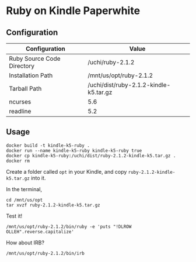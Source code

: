 
Ruby on Kindle Paperwhite
=========================


Configuration
-------------

|Configuration|Value|
|-------------|-----|
|Ruby Source Code Directory|/uchi/ruby-2.1.2|
|Installation Path|/mnt/us/opt/ruby-2.1.2|
|Tarball Path|/uchi/dist/ruby-2.1.2-kindle-k5.tar.gz|
|ncurses|5.6|
|readline|5.2|



Usage
-----

    docker build -t kindle-k5-ruby .
    docker run --name kindle-k5-ruby kindle-k5-ruby true
    docker cp kindle-k5-ruby:/uchi/dist/ruby-2.1.2-kindle-k5.tar.gz .
    docker rm 

Create a folder called `opt` in your Kindle,
and copy `ruby-2.1.2-kindle-k5.tar.gz` into it.

In the terminal,

    cd /mnt/us/opt
    tar xvzf ruby-2.1.2-kindle-k5.tar.gz

Test it!

    /mnt/us/opt/ruby-2.1.2/bin/ruby -e 'puts "!DLROW OLLEH".reverse.capitalize'

How about IRB?

    /mnt/us/opt/ruby-2.1.2/bin/irb






